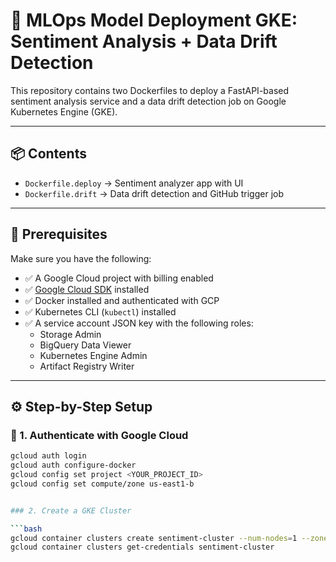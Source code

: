 # 🚀 MLOps Model Deployment GKE: Sentiment Analysis + Data Drift Detection

This repository contains two Dockerfiles to deploy a FastAPI-based sentiment analysis service and a data drift detection job on Google Kubernetes Engine (GKE).

---

## 📦 Contents

- `Dockerfile.deploy` → Sentiment analyzer app with UI
- `Dockerfile.drift` → Data drift detection and GitHub trigger job

---

## 🧰 Prerequisites

Make sure you have the following:

- ✅ A Google Cloud project with billing enabled
- ✅ [Google Cloud SDK](https://cloud.google.com/sdk/docs/install) installed
- ✅ Docker installed and authenticated with GCP
- ✅ Kubernetes CLI (`kubectl`) installed
- ✅ A service account JSON key with the following roles:
  - Storage Admin
  - BigQuery Data Viewer
  - Kubernetes Engine Admin
  - Artifact Registry Writer

---

## ⚙️ Step-by-Step Setup

### 🔑 1. Authenticate with Google Cloud

```bash
gcloud auth login
gcloud auth configure-docker
gcloud config set project <YOUR_PROJECT_ID>
gcloud config set compute/zone us-east1-b


### 2. Create a GKE Cluster

```bash
gcloud container clusters create sentiment-cluster --num-nodes=1 --zone=us-east1-b
gcloud container clusters get-credentials sentiment-cluster

